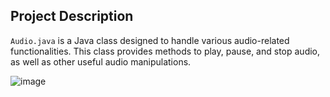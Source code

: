 ## Project Description

`Audio.java` is a Java class designed to handle various audio-related functionalities. This class provides methods to play, pause, and stop audio, as well as other useful audio manipulations.

![image](https://github.com/muskan3233/Music-Player/assets/95978634/a902e160-1943-4266-b39c-5a71f840cbaa)

